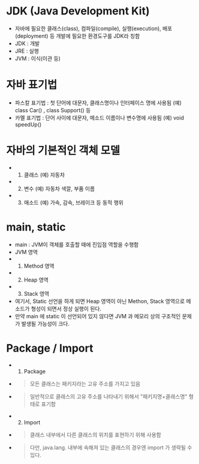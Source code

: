 # JDK (Java Development Kit)
- 자바에 필요한 클래스(class), 컴파일(compile), 실행(execution), 배포(deployment) 등 개발에 필요한 환경도구를 JDK라 칭함
- JDK : 개발
- JRE : 실행
- JVM : 이식(이관 등)

# 자바 표기법
- 파스칼 표기법 : 첫 단어에 대문자, 클래스명이나 인터페이스 명에 사용됨 (예) class Car() , class Support() 등 
- 카멜 표기법 : 단어 사이에 대문자, 메소드 이름이나 변수명에 사용됨 (예) void speedUp()

# 자바의 기본적인 객체 모델
- 1) 클래스 (예) 자동차
- 2) 변수 (예) 자동차 색깔, 부품 이름
- 3) 매소드 (예) 가속, 감속, 브레이크 등 동적 행위

# main, static 
- main : JVM이 객체를 호출할 때에 진입점 역할을 수행함
- JVM 영역
- 1) Method 영역
- 2) Heap 영역
- 3) Stack 영역
- 여기서, Static 선언을 하게 되면 Heap 영역이 아닌 Methon, Stack 영역으로 메소드가 형성이 되면서 정상 실행이 된다.
- 만약 main 에 static 이 선언되어 있지 않다면 JVM 과 메모리 상의 구조적인 문제가 발생될 가능성이 크다.

# Package / Import
- 1) Package
- > 모든 클래스는 패키지라는 고유 주소를 가지고 있음
- > 일반적으로 클래스의 고유 주소를 나타내기 위해서 "패키지명+클래스명" 형태로 표기함

- 2) Import
- > 클래스 내부에서 다른 클래스의 위치를 표현하기 위해 사용함
- > 다만, java.lang. 내부에 속해져 있는 클래스의 경우엔 import 가 생략될 수 있다.

# 
